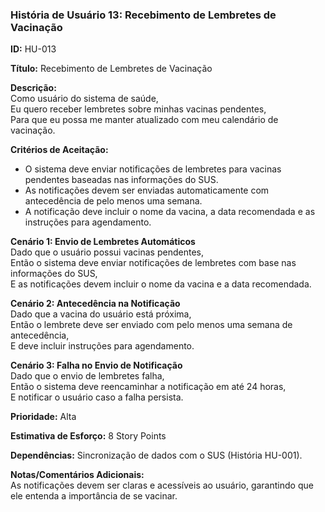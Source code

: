 ### História de Usuário 13: Recebimento de Lembretes de Vacinação

**ID:** HU-013

**Título:** Recebimento de Lembretes de Vacinação

**Descrição:**  
Como usuário do sistema de saúde,  
Eu quero receber lembretes sobre minhas vacinas pendentes,  
Para que eu possa me manter atualizado com meu calendário de vacinação.

**Critérios de Aceitação:**
- O sistema deve enviar notificações de lembretes para vacinas pendentes baseadas nas informações do SUS.
- As notificações devem ser enviadas automaticamente com antecedência de pelo menos uma semana.
- A notificação deve incluir o nome da vacina, a data recomendada e as instruções para agendamento.

**Cenário 1: Envio de Lembretes Automáticos**  
Dado que o usuário possui vacinas pendentes,  
Então o sistema deve enviar notificações de lembretes com base nas informações do SUS,  
E as notificações devem incluir o nome da vacina e a data recomendada.

**Cenário 2: Antecedência na Notificação**  
Dado que a vacina do usuário está próxima,  
Então o lembrete deve ser enviado com pelo menos uma semana de antecedência,  
E deve incluir instruções para agendamento.

**Cenário 3: Falha no Envio de Notificação**  
Dado que o envio de lembretes falha,  
Então o sistema deve reencaminhar a notificação em até 24 horas,  
E notificar o usuário caso a falha persista.

**Prioridade:** Alta

**Estimativa de Esforço:** 8 Story Points

**Dependências:** Sincronização de dados com o SUS (História HU-001).

**Notas/Comentários Adicionais:**  
As notificações devem ser claras e acessíveis ao usuário, garantindo que ele entenda a importância de se vacinar.
